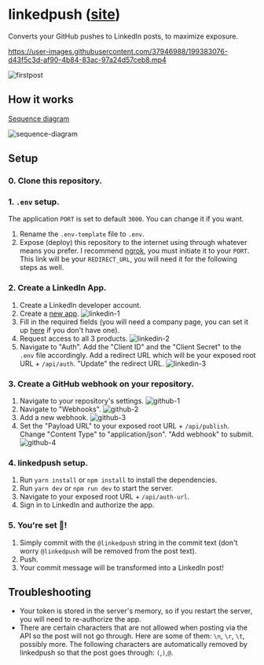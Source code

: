 # linkedpush ([site](https://linkedpush.herokuapp.com/))

Converts your GitHub pushes to LinkedIn posts, to maximize exposure.

https://user-images.githubusercontent.com/37946988/199383076-d43f5c3d-af90-4b84-83ac-97a24d57ceb8.mp4

![firstpost](https://user-images.githubusercontent.com/37946988/196016831-eed2e908-7184-4d89-97df-7a958c734868.JPG)

## How it works

[Sequence diagram](https://www.figma.com/file/KCPxw3HuMQmCsTS3MwhgaZ/linkedpush?node-id=0%3A1)

![sequence-diagram](https://user-images.githubusercontent.com/37946988/196039623-5bc97e03-4ad2-4800-8354-ad84c42a4c0b.JPG)

## Setup

### 0. Clone this repository.

### 1. `.env` setup.

The application `PORT` is set to default `3000`. You can change it if you want.

1. Rename the `.env-template` file to `.env`.
2. Expose (deploy) this repository to the internet using through whatever means you prefer. I recommend [ngrok](https://ngrok.com/), you must initiate it to your `PORT`. This link will be your `REDIRECT_URL`, you will need it for the following steps as well.

### 2. Create a LinkedIn App.

1. Create a LinkedIn developer account.
2. Create a [new app](https://www.linkedin.com/developers/apps).
   ![linkedin-1](https://user-images.githubusercontent.com/37946988/196014978-47752272-380f-4d26-8c94-f5ff9efbc0d1.png)
3. Fill in the required fields (you will need a company page, you can set it up [here](https://www.linkedin.com/company/setup/new/) if you don't have one).
4. Request access to all 3 products.
   ![linkedin-2](https://user-images.githubusercontent.com/37946988/196014993-5cf8b017-79a5-4fb8-9ca7-5576130490c9.png)
5. Navigate to "Auth". Add the "Client ID" and the "Client Secret" to the `.env` file accordingly. Add a redirect URL which will be your exposed root URL + `/api/auth`. "Update" the redirect URL.
   ![linkedin-3](https://user-images.githubusercontent.com/37946988/196014998-bdedeb8b-7579-4143-b452-7061cacc1cf4.png)

### 3. Create a GitHub webhook on your repository.

1. Navigate to your repository's settings.
   ![github-1](https://user-images.githubusercontent.com/37946988/196015015-a153509a-c871-4b7f-971c-da3c32736fe0.png)
2. Navigate to "Webhooks".
   ![github-2](https://user-images.githubusercontent.com/37946988/196015021-ed12b6ed-92dd-4e34-940a-0fc561a6fb35.png)
3. Add a new webhook.
   ![github-3](https://user-images.githubusercontent.com/37946988/196015025-58602a5c-734e-48b0-a5a6-338070bd3246.png)
4. Set the "Payload URL" to your exposed root URL + `/api/publish`. Change "Content Type" to "application/json". "Add webhook" to submit.
   ![github-4](https://user-images.githubusercontent.com/37946988/196016752-ec1ddc46-6deb-466d-9faa-99230929d032.png)

### 4. linkedpush setup.

1. Run `yarn install` or `npm install` to install the dependencies.
2. Run `yarn dev` or `npm run dev` to start the server.
3. Navigate to your exposed root URL + `/api/auth-url`.
4. Sign in to LinkedIn and authorize the app.

### 5. You're set 🥳!

1. Simply commit with the `@linkedpush` string in the commit text (don't worry `@linkedpush` will be removed from the post text).
2. Push.
3. Your commit message will be transformed into a LinkedIn post!

## Troubleshooting

- Your token is stored in the server's memory, so if you restart the server, you will need to re-authorize the app.
- There are certain characters that are not allowed when posting via the API so the post will not go through. Here are some of them: `\n`, `\r`, `\t`, possibly more. The following characters are automatically removed by linkedpush so that the post goes through: `(`,`)`,`@`.
